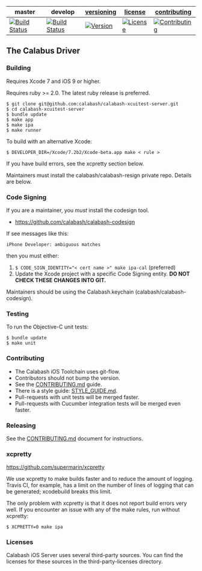 | master  | develop | [versioning](VERSIONING.md) | [license](LICENSE) | [contributing](CONTRIBUTING.md)|
|---------|---------|-----------------------------|--------------------|--------------------------------|
|[![Build Status](https://travis-ci.org/calabash/calabash-xcuitest-server.svg?branch=master)](https://travis-ci.org/calabash/calabash-xcuitest-server)| [![Build Status](https://travis-ci.org/calabash/calabash-xcuitest-server.svg?branch=develop)](https://travis-ci.org/calabash/calabash-xcuitest-server)| [![Version](https://img.shields.io/badge/version-1.0.0-green.svg)](https://img.shields.io/badge/version-1.0.0-green.svg) |[![License](https://img.shields.io/badge/licence-Eclipse-blue.svg)](http://opensource.org/licenses/EPL-1.0) | [![Contributing](https://img.shields.io/badge/contrib-gitflow-orange.svg)](https://www.atlassian.com/git/tutorials/comparing-workflows/gitflow-workflow/)|

## The Calabus Driver


### Building

Requires Xcode 7 and iOS 9 or higher.

Requires ruby >= 2.0.  The latest ruby release is preferred.

```
$ git clone git@github.com:calabash/calabash-xcuitest-server.git
$ cd calabash-xcuitest-server
$ bundle update
$ make app
$ make ipa
$ make runner
```

To build with an alternative Xcode:

```
$ DEVELOPER_DIR=/Xcode/7.2b2/Xcode-beta.app make < rule >
```

If you have build errors, see the xcpretty section below.

Maintainers must install the calabash/calabash-resign private repo. Details are below.

### Code Signing

If you are a maintainer, you _must_ install the codesign tool.

* https://github.com/calabash/calabash-codesign

If see messages like this:

```
iPhone Developer: ambiguous matches
```

then you must either:

1. `$ CODE_SIGN_IDENTITY="< cert name >" make ipa-cal` (preferred)
2. Update the Xcode project with a specific Code Signing entity.  **DO
   NOT CHECK THESE CHANGES INTO GIT.**

Maintainers should be using the Calabash.keychain (calabash/calabash-codesign).

### Testing

To run the Objective-C unit tests:

```
$ bundle update
$ make unit
```

### Contributing

* The Calabash iOS Toolchain uses git-flow.
* Contributors should not bump the version.
* See the [CONTRIBUTING.md](CONTRIBUTING.md) guide.
* There is a style guide: [STYLE\_GUIDE.md](STYLE\_GUIDE.md).
* Pull-requests with unit tests will be merged faster.
* Pull-requests with Cucumber integration tests will be merged even faster.

### Releasing

See the [CONTRIBUTING.md](CONTRIBUTING.md) document for instructions.

### xcpretty

https://github.com/supermarin/xcpretty

We use xcpretty to make builds faster and to reduce the amount of
logging.  Travis CI, for example, has a limit on the number of lines of
logging that can be generated; xcodebuild breaks this limit.

The only problem with xcpretty is that it does not report build errors
very well.  If you encounter an issue with any of the make rules, run
without xcpretty:

```
$ XCPRETTY=0 make ipa
```

### Licenses

Calabash iOS Server uses several third-party sources.  You can find the
licenses for these sources in the third-party-licenses directory.

